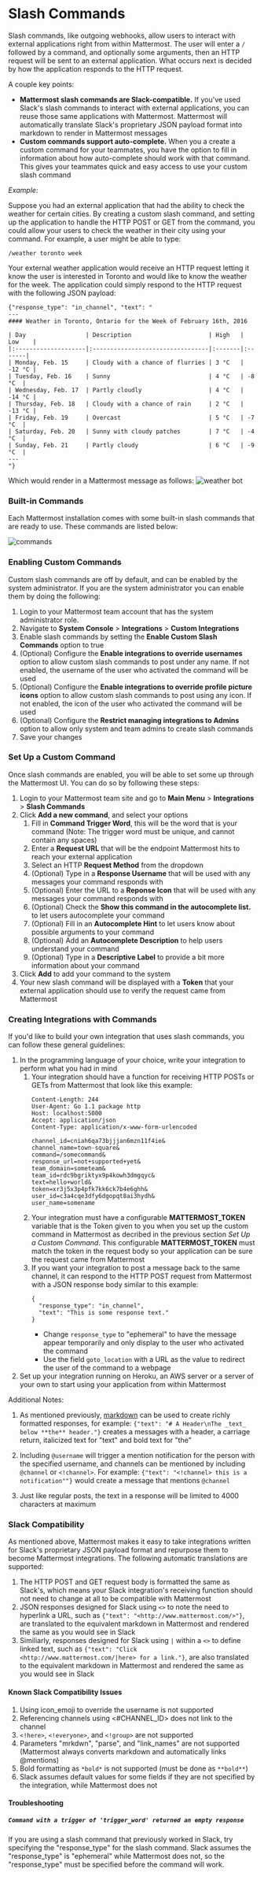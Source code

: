 # Slash Commands

Slash commands, like outgoing webhooks, allow users to interact with external applications right from within Mattermost. The user will enter a `/` followed by a command, and optionally some arguments, then an HTTP request will be sent to an external application. What occurs next is decided by how the application responds to the HTTP request.

A couple key points:

- **Mattermost slash commands are Slack-compatible.** If you've used Slack's slash commands to interact with external applications, you can reuse those same applications with Mattermost. Mattermost will automatically translate Slack's proprietary JSON payload format into markdown to render in Mattermost messages
- **Custom commands support auto-complete.** When you a create a custom command for your teammates, you have the option to fill in information about how auto-complete should work with that command. This gives your teammates quick and easy access to use your custom slash command

_Example:_

Suppose you had an external application that had the ability to check the weather for certain cities. By creating a custom slash command, and setting up the application to handle the HTTP POST or GET from the command, you could allow your users to check the weather in their city using your command. For example, a user might be able to type:

`/weather toronto week`

Your external weather application would receive an HTTP request letting it know the user is interested in Toronto and would like to know the weather for the week. The application could simply respond to the HTTP request with the following JSON payload:

```
{"response_type": "in_channel", "text": "
---
#### Weather in Toronto, Ontario for the Week of February 16th, 2016

| Day                 | Description                      | High   | Low    |
|:--------------------|:---------------------------------|:-------|:-------|
| Monday, Feb. 15     | Cloudy with a chance of flurries | 3 °C   | -12 °C |
| Tuesday, Feb. 16    | Sunny                            | 4 °C   | -8 °C  |
| Wednesday, Feb. 17  | Partly cloudly                   | 4 °C   | -14 °C |
| Thursday, Feb. 18   | Cloudy with a chance of rain     | 2 °C   | -13 °C |
| Friday, Feb. 19     | Overcast                         | 5 °C   | -7 °C  |
| Saturday, Feb. 20   | Sunny with cloudy patches        | 7 °C   | -4 °C  |
| Sunday, Feb. 21     | Partly cloudy                    | 6 °C   | -9 °C  |
---
"}
```
Which would render in a Mattermost message as follows:
![weather bot](../images/weatherBot.PNG)

### Built-in Commands
Each Mattermost installation comes with some built-in slash commands that are ready to use. These commands are listed below:

![commands](../images/slashCommandsTable.PNG)

### Enabling Custom Commands
Custom slash commands are off by default, and can be enabled by the system administrator. If you are the system administrator you can enable them by doing the following:

1. Login to your Mattermost team account that has the system administrator role.
2. Navigate to **System Console** > **Integrations** > **Custom Integrations**
3. Enable slash commands by setting the **Enable Custom Slash Commands** option to true
3. (Optional) Configure the **Enable integrations to override usernames** option to allow custom slash commands to post under any name. If not enabled, the username of the user who activated the command will be used
4. (Optional) Configure the **Enable integrations to override profile picture icons** option to allow custom slash commands to post using any icon. If not enabled, the icon of the user who activated the command will be used
5. (Optional) Configure the **Restrict managing integrations to Admins** option to allow only system and team admins to create slash commands
5. Save your changes

### Set Up a Custom Command
Once slash commands are enabled, you will be able to set some up through the Mattermost UI. You can do so by following these steps:

1. Login to your Mattermost team site and go to **Main Menu** > **Integrations** > **Slash Commands**
2. Click **Add a new command**, and select your options
   1. Fill in **Command Trigger Word**, this will be the word that is your command (Note: The trigger word must be unique, and cannot contain any spaces)
   2. Enter a **Request URL** that will be the endpoint Mattermost hits to reach your external application
   3. Select an HTTP **Request Method** from the dropdown
   4. (Optional) Type in a **Response Username** that will be used with any messages your command responds with
   5. (Optional) Enter the URL to a **Reponse Icon** that will be used with any messages your command responds with
   6. (Optional) Check the **Show this command in the autocomplete list.** to let users autocomplete your command
   7. (Optional) Fill in an **Autocomplete Hint** to let users know about possible arguments to your command
   8. (Optional) Add an **Autocomplete Description** to help users understand your command
   9. (Optional) Type in a **Descriptive Label** to provide a bit more information about your command
4. Click **Add** to add your command to the system
5. Your new slash command will be displayed with a **Token** that your external application should use to verify the request came from Mattermost

### Creating Integrations with Commands
If you'd like to build your own integration that uses slash commands, you can follow these general guidelines:

1. In the programming language of your choice, write your integration to perform what you had in mind
    1. Your integration should have a function for receiving HTTP POSTs or GETs from Mattermost that look like this example:
        ```
        Content-Length: 244
        User-Agent: Go 1.1 package http
        Host: localhost:5000
        Accept: application/json
        Content-Type: application/x-www-form-urlencoded

        channel_id=cniah6qa73bjjjan6mzn11f4ie&
        channel_name=town-square&
        command=/somecommand&
        response_url=not+supported+yet&
        team_domain=someteam&
        team_id=rdc9bgriktyx9p4kowh3dmgqyc&
        text=hello+world&
        token=xr3j5x3p4pfk7kk6ck7b4e6ghh&
        user_id=c3a4cqe3dfy6dgopqt8ai3hydh&
        user_name=somename
        ```
    2. Your integration must have a configurable **MATTERMOST_TOKEN** variable that is the Token given to you when you set up the custom command in Mattermost as decribed in the previous section _Set Up a Custom Command_. This configurable **MATTERMOST_TOKEN** must match the token in the request body so your application can be sure the request came from Mattermost
    3. If you want your integration to post a message back to the same channel, it can respond to the HTTP POST request from Mattermost with a JSON response body similar to this example:
        ```
        {
          "response_type": "in_channel",
          "text": "This is some response text."
        }
        ```
        - Change `response_type` to "ephemeral" to have the message appear temporarily and only display to the user who activated the command
        - Use the field `goto_location` with a URL as the value to redirect the user of the command to a webpage
2. Set up your integration running on Heroku, an AWS server or a server of your own to start using your application from within Mattermost

Additional Notes:

1. As mentioned previously, [markdown](http://docs.mattermost.com/help/messaging/formatting-text.html) can be used to create richly formatted responses, for example: ```{"text": "# A Header\nThe _text_ below **the** header."}``` creates a messages with a header, a carriage return, italicized text for "text" and bold text for "the"

2. Including `@username` will trigger a mention notification for the person with the specified username, and channels can be mentioned by including `@channel` or `<!channel>`. For example:  ```{"text": "<!channel> this is a notification""}``` would create a message that mentions `@channel` 

3. Just like regular posts, the text in a response will be limited to 4000 characters at maximum

### Slack Compatibility

As mentioned above, Mattermost makes it easy to take integrations written for Slack's proprietary JSON payload format and repurpose them to become Mattermost integrations. The following automatic translations are supported:

1. The HTTP POST and GET request body is formatted the same as Slack's, which means your Slack integration's receiving function should not need to change at all to be compatible with Mattermost
2. JSON responses designed for Slack using `<>` to note the need to hyperlink a URL, such as ```{"text": "<http://www.mattermost.com/>"}```, are translated to the equivalent markdown in Mattermost and rendered the same as you would see in Slack
3. Similiarly, responses designed for Slack using `|` within a `<>` to define linked text, such as ```{"text": "Click <http://www.mattermost.com/|here> for a link."}```, are also translated to the equivalent markdown in Mattermost and rendered the same as you would see in Slack

#### Known Slack Compatibility Issues

1. Using icon_emoji to override the username is not supported  
2. Referencing  channels using <#CHANNEL_ID> does not link to the channel  
3. `<!here>`, `<!everyone>`, and `<!group>` are not supported  
4. Parameters "mrkdwn", "parse", and "link_names" are not supported (Mattermost always converts markdown and automatically links @mentions)  
5. Bold formatting as `*bold*` is not supported (must be done as `**bold**`)  
6. Slack assumes default values for some fields if they are not specified by the integration, while Mattermost does not 

#### Troubleshooting

##### `Command with a trigger of 'trigger_word' returned an empty response` 

If you are using a slash command that previously worked in Slack, try specifying the "response_type" for the slash command. Slack assumes the "response_type" is "ephemeral" while Mattermost does not, so the "response_type" must be specified before the command will work.
